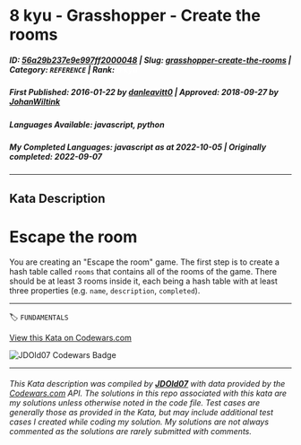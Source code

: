 # 8 kyu - Grasshopper - Create the rooms

##### **ID**: [56a29b237e9e997ff2000048](https://www.codewars.com/kata/56a29b237e9e997ff2000048) | **Slug**: [grasshopper-create-the-rooms](https://www.codewars.com/kata/56a29b237e9e997ff2000048) | **Category**: `REFERENCE` | **Rank**: <span style="color:white">8 kyu</span>

##### **First Published**: 2016-01-22 ***by*** [danleavitt0](https://www.codewars.com/users/danleavitt0) | **Approved**: 2018-09-27 ***by*** [JohanWiltink](https://www.codewars.com/users/JohanWiltink)

##### **Languages Available**: javascript, python

##### **My Completed Languages**: javascript ***as at*** 2022-10-05 | **Originally completed**: 2022-09-07

---

## Kata Description


# Escape the room



You are creating an "Escape the room" game. The first step is to create a hash table called `rooms` that contains all of the rooms of the game. There should be at least 3 rooms inside it, each being a hash table with at least three properties (e.g. `name`, `description`, `completed`).

---


🏷 `FUNDAMENTALS`


[View this Kata on Codewars.com](https://www.codewars.com/kata/56a29b237e9e997ff2000048)

![](https://www.codewars.com/users/jdold07/badges/large "JDOld07 Codewars Badge")

---

###### *This Kata description was compiled by [**JDOld07**](https://tpstech.dev) with data provided by the [Codewars.com](https://www.codewars.com) API.  The solutions in this repo associated with this kata are my solutions unless otherwise noted in the code file.  Test cases are generally those as provided in the Kata, but may include additional test cases I created while coding my solution.  My solutions are not always commented as the solutions are rarely submitted with comments.*
